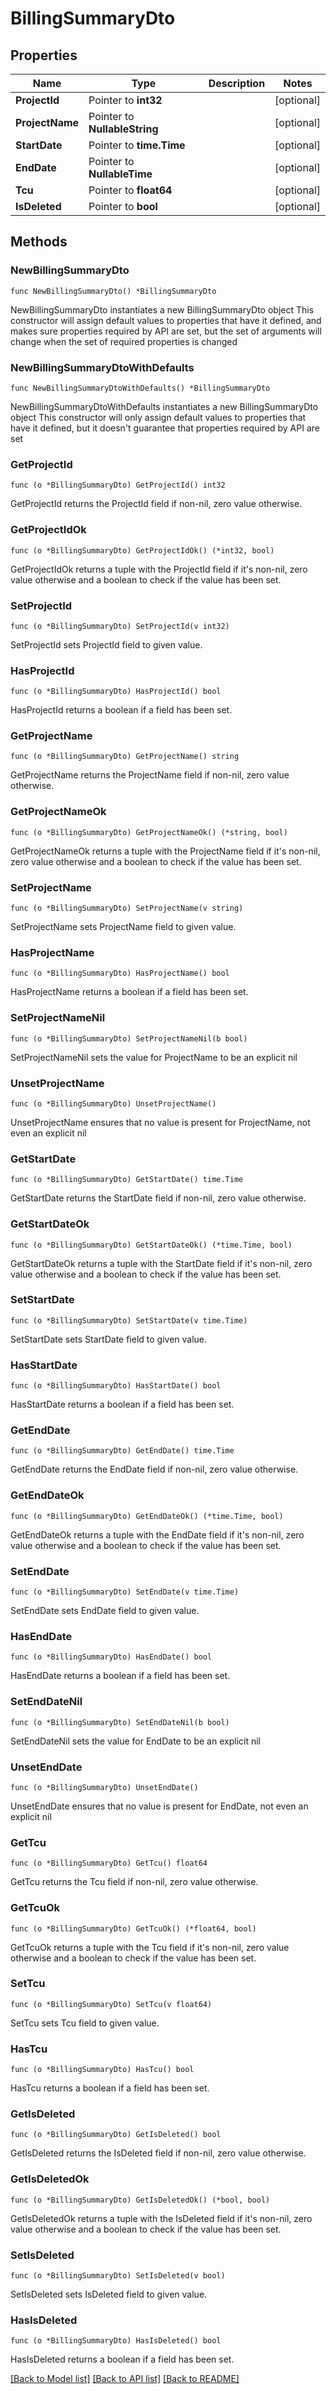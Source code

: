 # BillingSummaryDto

## Properties

Name | Type | Description | Notes
------------ | ------------- | ------------- | -------------
**ProjectId** | Pointer to **int32** |  | [optional] 
**ProjectName** | Pointer to **NullableString** |  | [optional] 
**StartDate** | Pointer to **time.Time** |  | [optional] 
**EndDate** | Pointer to **NullableTime** |  | [optional] 
**Tcu** | Pointer to **float64** |  | [optional] 
**IsDeleted** | Pointer to **bool** |  | [optional] 

## Methods

### NewBillingSummaryDto

`func NewBillingSummaryDto() *BillingSummaryDto`

NewBillingSummaryDto instantiates a new BillingSummaryDto object
This constructor will assign default values to properties that have it defined,
and makes sure properties required by API are set, but the set of arguments
will change when the set of required properties is changed

### NewBillingSummaryDtoWithDefaults

`func NewBillingSummaryDtoWithDefaults() *BillingSummaryDto`

NewBillingSummaryDtoWithDefaults instantiates a new BillingSummaryDto object
This constructor will only assign default values to properties that have it defined,
but it doesn't guarantee that properties required by API are set

### GetProjectId

`func (o *BillingSummaryDto) GetProjectId() int32`

GetProjectId returns the ProjectId field if non-nil, zero value otherwise.

### GetProjectIdOk

`func (o *BillingSummaryDto) GetProjectIdOk() (*int32, bool)`

GetProjectIdOk returns a tuple with the ProjectId field if it's non-nil, zero value otherwise
and a boolean to check if the value has been set.

### SetProjectId

`func (o *BillingSummaryDto) SetProjectId(v int32)`

SetProjectId sets ProjectId field to given value.

### HasProjectId

`func (o *BillingSummaryDto) HasProjectId() bool`

HasProjectId returns a boolean if a field has been set.

### GetProjectName

`func (o *BillingSummaryDto) GetProjectName() string`

GetProjectName returns the ProjectName field if non-nil, zero value otherwise.

### GetProjectNameOk

`func (o *BillingSummaryDto) GetProjectNameOk() (*string, bool)`

GetProjectNameOk returns a tuple with the ProjectName field if it's non-nil, zero value otherwise
and a boolean to check if the value has been set.

### SetProjectName

`func (o *BillingSummaryDto) SetProjectName(v string)`

SetProjectName sets ProjectName field to given value.

### HasProjectName

`func (o *BillingSummaryDto) HasProjectName() bool`

HasProjectName returns a boolean if a field has been set.

### SetProjectNameNil

`func (o *BillingSummaryDto) SetProjectNameNil(b bool)`

 SetProjectNameNil sets the value for ProjectName to be an explicit nil

### UnsetProjectName
`func (o *BillingSummaryDto) UnsetProjectName()`

UnsetProjectName ensures that no value is present for ProjectName, not even an explicit nil
### GetStartDate

`func (o *BillingSummaryDto) GetStartDate() time.Time`

GetStartDate returns the StartDate field if non-nil, zero value otherwise.

### GetStartDateOk

`func (o *BillingSummaryDto) GetStartDateOk() (*time.Time, bool)`

GetStartDateOk returns a tuple with the StartDate field if it's non-nil, zero value otherwise
and a boolean to check if the value has been set.

### SetStartDate

`func (o *BillingSummaryDto) SetStartDate(v time.Time)`

SetStartDate sets StartDate field to given value.

### HasStartDate

`func (o *BillingSummaryDto) HasStartDate() bool`

HasStartDate returns a boolean if a field has been set.

### GetEndDate

`func (o *BillingSummaryDto) GetEndDate() time.Time`

GetEndDate returns the EndDate field if non-nil, zero value otherwise.

### GetEndDateOk

`func (o *BillingSummaryDto) GetEndDateOk() (*time.Time, bool)`

GetEndDateOk returns a tuple with the EndDate field if it's non-nil, zero value otherwise
and a boolean to check if the value has been set.

### SetEndDate

`func (o *BillingSummaryDto) SetEndDate(v time.Time)`

SetEndDate sets EndDate field to given value.

### HasEndDate

`func (o *BillingSummaryDto) HasEndDate() bool`

HasEndDate returns a boolean if a field has been set.

### SetEndDateNil

`func (o *BillingSummaryDto) SetEndDateNil(b bool)`

 SetEndDateNil sets the value for EndDate to be an explicit nil

### UnsetEndDate
`func (o *BillingSummaryDto) UnsetEndDate()`

UnsetEndDate ensures that no value is present for EndDate, not even an explicit nil
### GetTcu

`func (o *BillingSummaryDto) GetTcu() float64`

GetTcu returns the Tcu field if non-nil, zero value otherwise.

### GetTcuOk

`func (o *BillingSummaryDto) GetTcuOk() (*float64, bool)`

GetTcuOk returns a tuple with the Tcu field if it's non-nil, zero value otherwise
and a boolean to check if the value has been set.

### SetTcu

`func (o *BillingSummaryDto) SetTcu(v float64)`

SetTcu sets Tcu field to given value.

### HasTcu

`func (o *BillingSummaryDto) HasTcu() bool`

HasTcu returns a boolean if a field has been set.

### GetIsDeleted

`func (o *BillingSummaryDto) GetIsDeleted() bool`

GetIsDeleted returns the IsDeleted field if non-nil, zero value otherwise.

### GetIsDeletedOk

`func (o *BillingSummaryDto) GetIsDeletedOk() (*bool, bool)`

GetIsDeletedOk returns a tuple with the IsDeleted field if it's non-nil, zero value otherwise
and a boolean to check if the value has been set.

### SetIsDeleted

`func (o *BillingSummaryDto) SetIsDeleted(v bool)`

SetIsDeleted sets IsDeleted field to given value.

### HasIsDeleted

`func (o *BillingSummaryDto) HasIsDeleted() bool`

HasIsDeleted returns a boolean if a field has been set.


[[Back to Model list]](../README.md#documentation-for-models) [[Back to API list]](../README.md#documentation-for-api-endpoints) [[Back to README]](../README.md)



